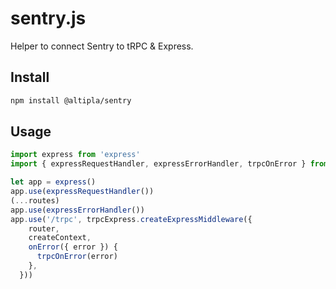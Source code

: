 # sentry.js
Helper to connect Sentry to tRPC &amp; Express.


## Install

```sh
npm install @altipla/sentry
```


## Usage

```ts
import express from 'express'
import { expressRequestHandler, expressErrorHandler, trpcOnError } from "@altipla/sentry"

let app = express()
app.use(expressRequestHandler())
(...routes)
app.use(expressErrorHandler())
app.use('/trpc', trpcExpress.createExpressMiddleware({
    router,
    createContext,
    onError({ error }) {
      trpcOnError(error)
    },
  }))
```
